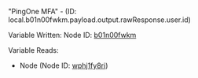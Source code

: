 "PingOne MFA" - (ID: local.b01n00fwkm.payload.output.rawResponse.user.id)

Variable Written:
Node ID: [b01n00fwkm](../nodes/b01n00fwkm.md)

Variable Reads:
* Node (Node ID: [wphj1fy8ri](../nodes/wphj1fy8ri.md))
